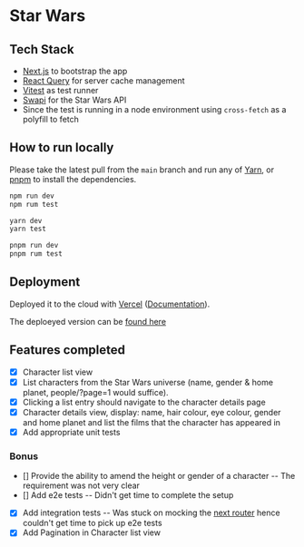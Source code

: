 # Star Wars

## Tech Stack

- [Next.js](https://nextjs.org/) to bootstrap the app
- [React Query](https://tanstack.com/query/v3/) for server cache management
- [Vitest](https://github.com/vitest-dev/vitest) as test runner
- [Swapi](https://swapi.dev/) for the Star Wars API
- Since the test is running in a node environment using `cross-fetch` as a
  polyfill to fetch

## How to run locally

Please take the latest pull from the `main` branch and run any of
[Yarn](https://yarnpkg.com/lang/en/docs/cli/create/), or [pnpm](https://pnpm.io)
to install the dependencies.

```bash
npm run dev
npm rum test
```

```bash
yarn dev
yarn test
```

```bash
pnpm run dev
pnpm rum test
```

## Deployment

Deployed it to the cloud with
[Vercel](https://vercel.com/new?utm_source=github&utm_medium=readme&utm_campaign=next-example)
([Documentation](https://nextjs.org/docs/deployment)).

The deploeyed version can be [found here](star-wars-xi-rosy.vercel.app)

## Features completed

- [x] Character list view
- [x] List characters from the Star Wars universe (name, gender &amp; home planet, people/?page=1 would suffice).
- [x] Clicking a list entry should navigate to the character details page
- [x] Character details view, display: name, hair colour, eye colour, gender and home planet and list the films that the character has appeared in
- [x] Add appropriate unit tests

### Bonus
- [] Provide the ability to amend the height or gender of a character -- The requirement was not very clear
- [] Add e2e tests -- Didn't get time to complete the setup
- [x] Add integration tests -- Was stuck on mocking the [next router](https://github.com/vercel/next.js/issues/7479) hence couldn't get time to pick up e2e tests
- [x] Add Pagination in Character list view
